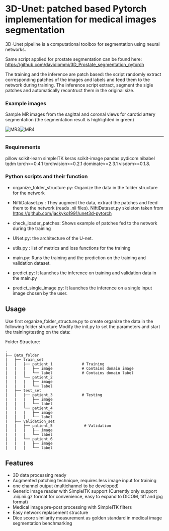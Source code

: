 # 3D-Unet: patched based Pytorch implementation for medical images segmentation

3D-Unet pipeline is a computational toolbox for segmentation using neural networks.

Same script applied for prostate segmentation can be found here: https://github.com/davidiommi/3D_Prostate_segmentation_pytorch

The training and the inference are patch based: the script randomly extract corresponding patches of the images and labels and feed them to the network during training.
The inference script extract, segment the sigle patches and automatically recontruct them in the original size.

### Example images

Sample MR images from the sagittal and coronal views for carotid artery segmentation (the segmentation result is highlighted in green)

![MR3](images/3.JPG)![MR4](images/4.JPG)
*******************************************************************************

### Requirements
pillow
scikit-learn
simpleITK
keras
scikit-image
pandas
pydicom
nibabel
tqdm
torch>=0.4.1
torchvision>=0.2.1
dominate>=2.3.1
visdom>=0.1.8.

### Python scripts and their function

- organize_folder_structure.py: Organize the data in the folder structure for the network

- NiftiDataset.py : They augment the data, extract the patches and feed them to the network (reads .nii files). NiftiDataset.py
  skeleton taken from https://github.com/jackyko1991/unet3d-pytorch

- check_loader_patches: Shows example of patches fed to the network during the training  

- UNet.py: the architecture of the U-net.

- utils.py : list of metrics and loss functions for the training

- main.py: Runs the training and the prediction on the training and validation dataset.

- predict.py: It launches the inference on training and validation data in the main.py

- predict_single_image.py: It launches the inference on a single input image chosen by the user.

## Usage
Use first organize_folder_structure.py to create organize the data in the following folder structure
Modify the init.py to set the parameters and start the training/testing on the data:

Folder Structure:

	.
	├── Data_folder                   
	|   ├── train_set              
	|   |   ├── patient_1             # Training
	|   |   |   ├── image             # Contains domain image 
	|   |   |   └── label             # Contains domain label 
	|   |   └── patient_2             
	|   |   |   ├── image              
	|   |   |   └── label              
	|   ├── test_set               
	|   |   ├── patient_3             # Testing
	|   |   |   ├── image              
	|   |   |   └── label              
	|   |   └── patient_4             
	|   |   |   ├── image              
	|   |   |   └── label              
	|   ├── validation_set               
	|   |   ├── patient_5              # Validation
	|   |   |   ├── image             
	|   |   |   └── label              
	|   |   └── patient_6             
	|   |   |   ├── image              
	|   |   |   └── label              

## Features
- 3D data processing ready
- Augmented patching technique, requires less image input for training
- one channel output (multichannel to be developed)
- Generic image reader with SimpleITK support (Currently only support .nii/.nii.gz format for convenience, easy to expand to DICOM, tiff and jpg format)
- Medical image pre-post processing with SimpleITK filters
- Easy network replacement structure
- Dice score similarity measurement as golden standard in medical image segmentation benchmarking

